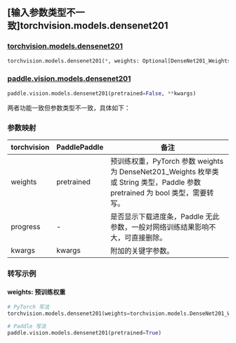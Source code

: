 ## [输入参数类型不一致]torchvision.models.densenet201

### [torchvision.models.densenet201](https://pytorch.org/vision/main/models/generated/torchvision.models.densenet201.html)

```python
torchvision.models.densenet201(*, weights: Optional[DenseNet201_Weights] = None, progress: bool = True, **kwargs: Any)
```

### [paddle.vision.models.densenet201](https://www.paddlepaddle.org.cn/documentation/docs/zh/api/paddle/vision/models/densenet201_cn.html)

```python
paddle.vision.models.densenet201(pretrained=False, **kwargs)
```

两者功能一致但参数类型不一致，具体如下：

### 参数映射

| torchvision | PaddlePaddle | 备注 |
| ----------- | ------------ | ---- |
| weights     | pretrained   | 预训练权重，PyTorch 参数 weights 为 DenseNet201_Weights 枚举类或 String 类型，Paddle 参数 pretrained 为 bool 类型，需要转写。|
| progress    | -            | 是否显示下载进度条，Paddle 无此参数，一般对网络训练结果影响不大，可直接删除。|
| kwargs      | kwargs       | 附加的关键字参数。|


### 转写示例
#### weights: 预训练权重
```python
# PyTorch 写法
torchvision.models.densenet201(weights=torchvision.models.DenseNet201_Weights.DEFAULT)

# Paddle 写法
paddle.vision.models.densenet201(pretrained=True)
```

